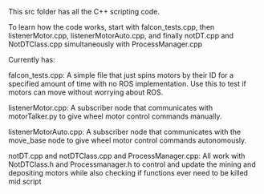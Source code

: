 This src folder has all the C++ scripting code.

To learn how the code works, start with falcon_tests.cpp, then listenerMotor.cpp, 
listenerMotorAuto.cpp, and finally notDT.cpp and NotDTClass.cpp simultaneously with ProcessManager.cpp

Currently has:

falcon_tests.cpp:
  A simple file that just spins motors by their ID for a specified amount of time with 
  no ROS implementation. Use this to test if motors can move without worrying about ROS.

listenerMotor.cpp:
  A subscriber node that communicates with motorTalker.py to 
  give wheel motor control commands manually.

listenerMotorAuto.cpp:
  A subscriber node that communicates with the move_base node to
  give wheel motor control commands autonomously. 

notDT.cpp and notDTClass.cpp and ProcessManager.cpp:
  All work with NotDTClass.h and Processmanager.h to control and update the mining and depositing
  motors while also checking if functions ever need to be killed mid script
